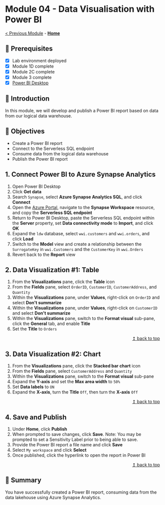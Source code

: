 # Module 04 - Data Visualisation with Power BI

[< Previous Module](../modules/module03.md) - **[Home](../README.md)**

## :thinking: Prerequisites

- [x] Lab environment deployed
- [x] Module 1D complete
- [x] Module 2C complete
- [x] Module 3 complete
- [x] [Power BI Desktop](https://aka.ms/pbiSingleInstaller)

## :loudspeaker: Introduction

In this module, we will develop and publish a Power BI report based on data from our logical data warehouse.

## :dart: Objectives

* Create a Power BI report
* Connect to the Serverless SQL endpoint
* Consume data from the logical data warehouse
* Publish the Power BI report

## 1. Connect Power BI to Azure Synapse Analytics

1. Open Power BI Desktop
2. Click **Get data**
3. Search `Synapse`, select **Azure Synapse Analytics SQL**, and click **Connect**
4. Open the [Azure Portal](https://portal.azure.com), navigate to the **Synapse Workspace** resource, and copy the **Serverless SQL endpoint**
5. Return to Power BI Desktop, paste the Serverless SQL endpoint within the **Server** property, set **Data connectivity mode** to **Import**, and click **OK**
6. Expand the `ldw` database, select `wwi.customers` and `wwi.orders`, and click **Load**
7. Switch to the **Model** view and create a relationship between the `SurrogateKey` in `wwi.Customers` and the `CustomerKey` in `wwi.Orders`
8. Revert back to the **Report** view

## 2. Data Visualization #1: Table

1. From the **Visualizations** pane, click the **Table** icon
2. From the **Fields** pane, select `OrderID`, `CustomerID`, `CustomerAddress`, and `Quantity`
3. Within the **Visualizations** pane, under **Values**, right-click on `OrderID` and select **Don't summarize**
4. Within the **Visualizations** pane, under **Values**, right-click on `CustomerID` and select **Don't summarize**
5. Within the **Visualizations** pane, switch to the **Format visual** sub-pane, click the **General** tab, and enable **Title**
6. Set the **Title** to `Orders`

<div align="right"><a href="#module-04---data-visualisation-with-power-bi">↥ back to top</a></div>

## 3. Data Visualization #2: Chart

1. From the **Visualizations** pane, click the **Stacked bar chart** icon
2. From the **Fields** pane, select `CustomerAddress` and `Quantity`
3. Within the **Visualizations** pane, switch to the **Format visual** sub-pane
4. Expand the **Y-axis** and set the **Max area width** to `50%`
5. Set **Data labels** to `ON`
6. Expand the **X-axis**, turn the **Title** `Off`, then turn the **X-axis** `Off`

<div align="right"><a href="#module-04---data-visualisation-with-power-bi">↥ back to top</a></div>

## 4. Save and Publish

1. Under **Home**, click **Publish**
2. When prompted to save changes, click **Save**. Note: You may be prompted to set a Sensitivity Label prior to being able to save.
3. Provide the Power BI report a file name and click **Save**
4. Select `My workspace` and click **Select**
5. Once published, click the hyperlink to open the report in Power BI

<div align="right"><a href="#module-04---data-visualisation-with-power-bi">↥ back to top</a></div>

## :tada: Summary

You have successfully created a Power BI report, consuming data from the data lakehouse using Azure Synapse Analytics.
